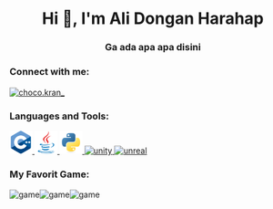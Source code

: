 <h1 align="center">Hi 👋, I'm Ali Dongan Harahap</h1>
<h3 align="center">Ga ada apa apa disini</h3>

<h3 align="left">Connect with me:</h3>
<p align="left">
<a href="https://instagram.com/choco.kran_" target="blank"><img align="center" src="https://raw.githubusercontent.com/rahuldkjain/github-profile-readme-generator/master/src/images/icons/Social/instagram.svg" alt="choco.kran_" height="30" width="40" /></a>
</p>

<h3 align="left">Languages and Tools:</h3>
<p align="left"> <a href="https://www.w3schools.com/cpp/" target="_blank" rel="noreferrer"> <img src="https://raw.githubusercontent.com/devicons/devicon/master/icons/cplusplus/cplusplus-original.svg" alt="cplusplus" width="40" height="40"/> </a> <a href="https://www.java.com" target="_blank" rel="noreferrer"> <img src="https://raw.githubusercontent.com/devicons/devicon/master/icons/java/java-original.svg" alt="java" width="40" height="40"/> </a> <a href="https://www.python.org" target="_blank" rel="noreferrer"> <img src="https://raw.githubusercontent.com/devicons/devicon/master/icons/python/python-original.svg" alt="python" width="40" height="40"/> </a> <a href="https://unity.com/" target="_blank" rel="noreferrer"> <img src="https://www.vectorlogo.zone/logos/unity3d/unity3d-icon.svg" alt="unity" width="40" height="40"/> </a> <a href="https://unrealengine.com/" target="_blank" rel="noreferrer"> <img src="https://raw.githubusercontent.com/kenangundogan/fontisto/036b7eca71aab1bef8e6a0518f7329f13ed62f6b/icons/svg/brand/unreal-engine.svg" alt="unreal" width="40" height="40"/> </a> </p>
<h3 align="left">My Favorit Game:</h3>
<p align="left"><img src="https://www.pngitem.com/pimgs/m/721-7218543_logo-mobile-legend-tcash-apapun-operatornya-semua-hd.png" alt="game" width="160" height="90"/><img src="https://www.pubgmobile.com/en/event/brandassets/images/img-logo2.png" alt="game" width="160" height="90"/><img src="https://pict-c.sindonews.net/dyn/620/pena/news/2020/07/24/207/112654/minecraft-berhenti-gunakan-amazon-cloud-dan-beralih-ke-microsoft-azure-mll.jpg" alt="game" width="90" height="90"/>
